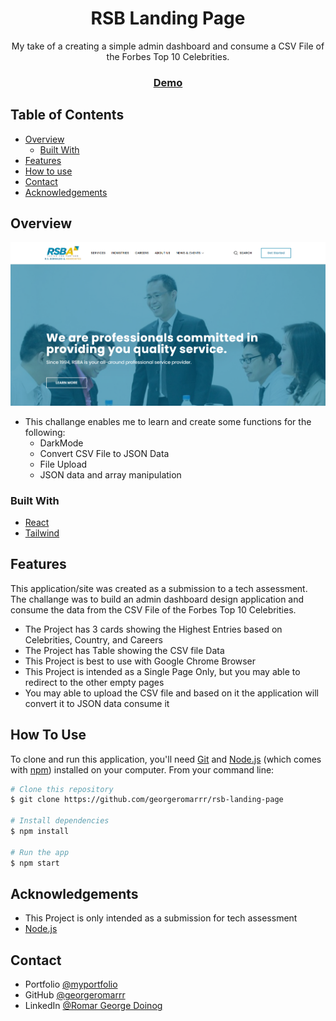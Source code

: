 <!-- Please update value in the {}  -->

<h1 align="center">RSB Landing Page</h1>

<div align="center">
   My take of a creating a simple admin dashboard and consume a CSV File of the Forbes Top 10 Celebrities.
</div>

<div align="center">
  <h3>
    <a href="https://rsb-landing-page.vercel.app/">
      Demo
    </a>
  </h3>
</div>

<!-- TABLE OF CONTENTS -->

## Table of Contents

- [Overview](#overview)
  - [Built With](#built-with)
- [Features](#features)
- [How to use](#how-to-use)
- [Contact](#contact)
- [Acknowledgements](#acknowledgements)

<!-- OVERVIEW -->

## Overview

![screenshot](https://github.com/georgeromarrr/rsb-landing-page/blob/1704bef8a3898a5a05cc2bba17393602e38917fd/src/assets/img/homepage.png?raw=true')

- This challange enables me to learn and create some functions for the following:
    - DarkMode
    - Convert CSV File to JSON Data
    - File Upload 
    - JSON data and array manipulation

### Built With

<!-- This section should list any major frameworks that you built your project using. Here are a few examples.-->

- [React](https://reactjs.org/)
- [Tailwind](https://tailwindcss.com/)

## Features

<!-- List the features of your application or follow the template. Don't share the figma file here :) -->

This application/site was created as a submission to a tech assessment. The challange was to build an admin dashboard design application and consume the data from the CSV File of the Forbes Top 10 Celebrities.

- The Project has 3 cards showing the Highest Entries based on Celebrities, Country, and Careers
- The Project has Table showing the CSV file Data 
- This Project is best to use with Google Chrome Browser
- This Project is intended as a Single Page Only, but you may able to redirect to the other empty pages
- You may able to upload the CSV file and based on it the application will convert it to JSON data consume it

## How To Use

<!-- Example: -->

To clone and run this application, you'll need [Git](https://git-scm.com) and [Node.js](https://nodejs.org/en/download/) (which comes with [npm](http://npmjs.com)) installed on your computer. From your command line:

```bash
# Clone this repository
$ git clone https://github.com/georgeromarrr/rsb-landing-page

# Install dependencies
$ npm install

# Run the app
$ npm start
```

## Acknowledgements

<!-- This section should list any articles or add-ons/plugins that helps you to complete the project. This is optional but it will help you in the future. For example -->

- This Project is only intended as a submission for tech assessment
- [Node.js](https://nodejs.org/)

## Contact

- Portfolio [@myportfolio](https://my-portfolio-1bffb.web.app/)
- GitHub [@georgeromarrr](https://github.com/georgeromarrr)
- LinkedIn [@Romar George Doinog](https://www.linkedin.com/in/romar-george-doinog-a027901a9)
